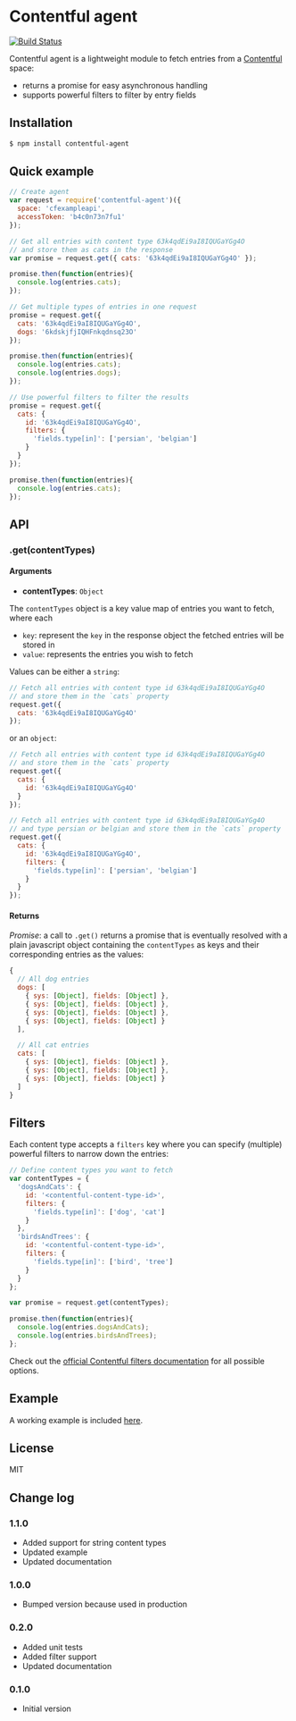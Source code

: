 # Contentful agent

[![Build Status](https://travis-ci.org/jvandemo/angular-contentful.svg?branch=master)](https://travis-ci.org/jvandemo/angular-contentful)

Contentful agent is a lightweight module to fetch entries from a [Contentful](https://www.contentful.com) space:

- returns a promise for easy asynchronous handling
- supports powerful filters to filter by entry fields

## Installation

```bash
$ npm install contentful-agent
```

## Quick example

```javascript
// Create agent
var request = require('contentful-agent')({
  space: 'cfexampleapi',
  accessToken: 'b4c0n73n7fu1'
});

// Get all entries with content type 63k4qdEi9aI8IQUGaYGg4O
// and store them as cats in the response
var promise = request.get({ cats: '63k4qdEi9aI8IQUGaYGg4O' });

promise.then(function(entries){
  console.log(entries.cats);
});

// Get multiple types of entries in one request
promise = request.get({
  cats: '63k4qdEi9aI8IQUGaYGg4O',
  dogs: '6kdskjfjIQHFnkqdnsq23O'
});

promise.then(function(entries){
  console.log(entries.cats);
  console.log(entries.dogs);
});

// Use powerful filters to filter the results
promise = request.get({
  cats: {
    id: '63k4qdEi9aI8IQUGaYGg4O',
    filters: {
      'fields.type[in]': ['persian', 'belgian']
    }
  }
});

promise.then(function(entries){
  console.log(entries.cats);
});

```

## API

### .get(contentTypes)

#### Arguments

- **contentTypes**: `Object`

The `contentTypes` object is a key value map of entries you want to fetch, where each

- `key`: represent the `key` in the response object the fetched entries will be stored in
- `value`: represents the entries you wish to fetch

Values can be either a `string`:

```javascript
// Fetch all entries with content type id 63k4qdEi9aI8IQUGaYGg4O
// and store them in the `cats` property
request.get({
  cats: '63k4qdEi9aI8IQUGaYGg4O'
});
```

 or an `object`:

```javascript
// Fetch all entries with content type id 63k4qdEi9aI8IQUGaYGg4O
// and store them in the `cats` property
request.get({
  cats: {
    id: '63k4qdEi9aI8IQUGaYGg4O'
  }
});

// Fetch all entries with content type id 63k4qdEi9aI8IQUGaYGg4O
// and type persian or belgian and store them in the `cats` property
request.get({
  cats: {
    id: '63k4qdEi9aI8IQUGaYGg4O',
    filters: {
      'fields.type[in]': ['persian', 'belgian']
    }
  }
});

```

#### Returns

*Promise*: a call to `.get()` returns a promise that is eventually resolved with a plain javascript object containing the `contentTypes` as keys and their corresponding entries as the values:

```javascript
{
  // All dog entries
  dogs: [
    { sys: [Object], fields: [Object] },
    { sys: [Object], fields: [Object] },
    { sys: [Object], fields: [Object] },
    { sys: [Object], fields: [Object] }
  ],

  // All cat entries
  cats: [
    { sys: [Object], fields: [Object] },
    { sys: [Object], fields: [Object] },
    { sys: [Object], fields: [Object] }
  ]
}
```

## Filters

Each content type accepts a `filters` key where you can specify (multiple) powerful filters to narrow down the entries:

```javascript
// Define content types you want to fetch
var contentTypes = {
  'dogsAndCats': {
    id: '<contentful-content-type-id>',
    filters: {
      'fields.type[in]': ['dog', 'cat']
    }
  },
  'birdsAndTrees': {
    id: '<contentful-content-type-id>',
    filters: {
      'fields.type[in]': ['bird', 'tree']
    }
  }
};

var promise = request.get(contentTypes);

promise.then(function(entries){
  console.log(entries.dogsAndCats);
  console.log(entries.birdsAndTrees);
};
```

Check out the [official Contentful filters documentation](https://www.contentful.com/developers/documentation/content-delivery-api/#search-filter) for all possible options.

## Example

A working example is included [here](examples/simple.js).

## License

MIT

## Change log

### 1.1.0

- Added support for string content types
- Updated example
- Updated documentation

### 1.0.0

- Bumped version because used in production

### 0.2.0

- Added unit tests
- Added filter support
- Updated documentation

### 0.1.0

- Initial version
